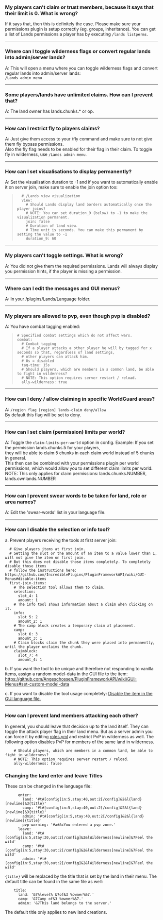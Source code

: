 ### My players can't claim or trust members, because it says that their limit is 0. What is wrong?
If it says that, then this is definitely the case. Please make sure your permissions plugin is setup correctly (eg. groups, inheritance).
You can get a list of Lands permissions a player has by executing `/lands listperms`.

***

### Where can I toggle wilderness flags or convert regular lands into admin/server lands?
A: This will open a menu where you can toggle wilderness flags and convert regular lands into admin/server lands:\
`/Lands admin menu`

***

### Some players/lands have unlimited claims. How can I prevent that?
A: The land owner has lands.chunks.* or op.

***

### How can I restrict fly to players claims?
A: Just give them access to your /fly command and make sure to not give them fly bypass permissions.\
Also the fly flag needs to be enabled for their flag in their claim. To toggle fly in wilderness, use `/Lands admin menu`.

***

### How can I set visualisations to display permanently?
A: Set the visualisation duration to -1 and if you want to automatically enable it on server join, make sure to enable the join option too:
> ```
>   # /Lands view visualization
>   view:
>     # Should Lands display land borders automatically once the player joins?
>     # NOTE: You can set duration_9 (below) to -1 to make the visualization permanent.
>     join: false
>     # Duration of land view.
>     # Time unit is seconds. You can make this permanent by setting the value to -1
>     duration_9: 60
> ```


***

### My players can't toggle settings. What is wrong?
A: You did not give them the required permissions. Lands will always display you permission hints, if the player is missing  a permission.


***

### Where can I edit the messages and GUI menus?
A: In your /plugins/Lands/Language folder.

***

### My players are allowed to pvp, even though pvp is disabled?
A: You have combat tagging enabled:
>   ```
>   # Specified combat settings which do not affect wars.
>   combat:
>     # Combat tagging
>     # If a player attacks a other player he will by tagged for x seconds so that, regardless of land settings,
>     # other players can attack him.
>     # 0s = disabled
>     tag-time: 15s
>     # Should players, which are members in a common land, be able to fight in wilderness?
>     # NOTE: This option requires server restart / reload.
>     ally-wilderness: true
>   ```

***

### How can I deny / allow claiming in specific WorldGuard areas?
A: `/region flag [region] lands-claim deny/allow`\
By default this flag will be set to deny.

***

### How can I set claim (permission) limits per world?
A: Toggle the `claim-limits-per-world` option in config.
Example: If you set the permission lands.chunks.5 for your players,\
they will be able to claim 5 chunks in each claim world instead of 5 chunks in general.\
This then can be combined with your permissions plugin per world permissions, which would allow you to set different claim limits per world.\
NOTE: This only applies for claim permissions: lands.chunks.NUMBER, lands.ownlands.NUMBER

***

### How can I prevent swear words to be taken for land, role or area names?
A: Edit the 'swear-words' list in your language file.

***

### How can I disable the selection or info tool?
a. Prevent players receiving the tools at first server join:
````
  # Give players items at first join.
  # Setting the slot or the amount of an item to a value lower than 1, will not give the item on first join.
  # But this does not disable those items completely. To completely disable those items
  # follow the instructions here: https://github.com/IncrediblePlugins/PluginFrameworkAPI/wiki/GUI-Menus#disable-items
  first-join-items:
    # The selection tool allows them to claim.
    selection:
      slot_4: 1
      amount: 1
    # The info tool shows information about a claim when clicking on it.
    info:
      slot_5: 2
      amount_2: 1
    # The camp block creates a temporary claim at placement.
    camp:
      slot_6: 3
      amount_3: 1
    # Claim blocks claim the chunk they were placed into permanently, until the player unclaims the chunk.
    claimblock:
      slot_7: 4
      amount_4: 1
````

b. If you want the tool to be unique and therefore not responding to vanilla items, assign a random model-data in the GUI file to the item: https://github.com/Angeschossen/PluginFrameworkAPI/wiki/GUI-Menus#set-custom-model-data

c. If you want to disable the tool usage completely:
[Disable the item in the GUI language file.](https://github.com/IncrediblePlugins/PluginFrameworkAPI/wiki/GUI-Menus#disable-items)

***

### How can I prevent land members attacking each other?
In general, you should leave that decision up to the land itself. They can toggle the attack player flag in their land menu. But as a server admin you can force it by editing [roles.yml](https://lands.incredibleplugins.com/wiki/Roles-and-their-Flags) and restrict PvP in wilderness as well. The following option disables PvP for members of the same land in wilderness.
````
    # Should players, which are members in a common land, be able to fight in wilderness?
    # NOTE: This option requires server restart / reload.
    ally-wilderness: false
````

### Changing the land enter and leave Titles
These can be changed in the language file:
````
      enter:
        land: '#t#[config]in:5,stay:40,out:2[/config]&2&l{land}[newline]&3{title}'
        camp: '#t#[config]in:5,stay:40,out:2[/config]&2&l{land}[newline]&3{title}'
        admin: '#t#[config]in:5,stay:40,out:2[/config]&2&l{land}[newline]{title}'
        pvp-warning: '#a#&cYou entered a pvp zone.'
      leave:
        land: '#t#[config]in:5,stay:30,out:2[/config]&2&lWilderness[newline]&7Feel the wild'
        camp: '#t#[config]in:5,stay:30,out:2[/config]&2&lWilderness[newline]&7Feel the wild'
        admin: '#t#[config]in:5,stay:30,out:2[/config]&2&lWilderness[newline]&7Feel the wild'
````
`{title}` will be replaced by the title that is set by the land in their menu. The default title can be found in the same file as well:
````
    title:
      land: '&7%level% &7of&3 %owner%&7.'
      camp: '&7Camp of&3 %owner%&7.'
      admin: '&7This land belongs to the server.'
````
The default title only applies to new land creations.